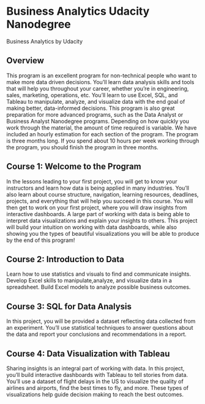 # Business Analytics Udacity Nanodegree
Business Analytics by Udacity

## Overview
This program is an excellent program for non-technical people who want to make more data driven decisions. You’ll learn data analysis skills and tools that will help you throughout your career, whether
you’re in engineering, sales, marketing, operations, etc. You’ll learn to use Excel, SQL, and Tableau to manipulate, analyze, and visualize data with the end goal of making better, data-informed decisions. This
program is also great preparation for more advanced programs, such as the Data Analyst or Business Analyst Nanodegree programs. Depending on how quickly you work through the material, the amount of time required is variable. We have included an hourly estimation for each section of the program. The program is three months long. If
you spend about 10 hours per week working through the program, you should finish the program in three months.

## Course 1: Welcome to the Program
In the lessons leading to your first project, you will get to know your instructors and learn how data is being applied in many industries. You’ll also learn about course structure, navigation, learning resources,
deadlines, projects, and everything that will help you succeed in this course. You will then get to work on your first project, where you will draw insights from interactive dashboards.
A large part of working with data is being able to interpret data visualizations and explain your insights to others. This project will build your intuition on working with data dashboards, while also showing you the
types of beautiful visualizations you will be able to produce by the end of this program!

## Course 2: Introduction to Data
Learn how to use statistics and visuals to find and communicate insights. Develop Excel skills to manipulate,analyze, and visualize data in a spreadsheet. Build Excel models to analyze possible business outcomes.

## Course 3: SQL for Data Analysis
In this project, you will be provided a dataset reflecting data collected from an experiment. You’ll use statistical techniques to answer questions about the data and report your conclusions and recommendations in a report.

## Course 4: Data Visualization with Tableau
Sharing insights is an integral part of working with data. In this project, you’ll build interactive dashboards with Tableau to tell stories from data. You’ll use a dataset of flight delays in the US to visualize the quality of airlines and airports, find the best times to fly, and more. These types of visualizations help guide decision making to reach the best outcomes. 
